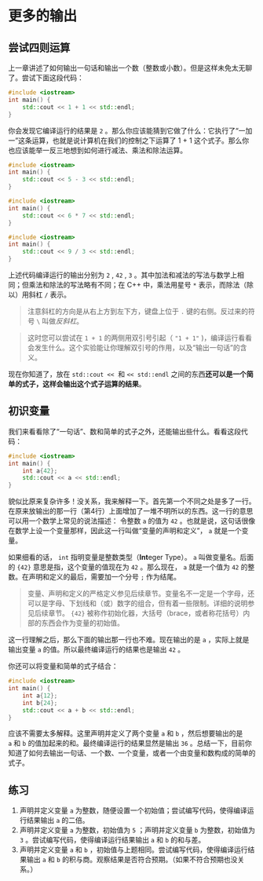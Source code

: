 # 更多的输出

## 尝试四则运算

上一章讲述了如何输出一句话和输出一个数（整数或小数）。但是这样未免太无聊了。尝试下面这段代码：
```CPP
#include <iostream>
int main() {
    std::cout << 1 + 1 << std::endl;
}
```
你会发现它编译运行的结果是 `2` 。那么你应该能猜到它做了什么：它执行了“一加一”这条运算，也就是说计算机在我们的控制之下运算了 1 + 1 这个式子。那么你也应该能举一反三地想到如何进行减法、乘法和除法运算。
```CPP
#include <iostream>
int main() {
    std::cout << 5 - 3 << std::endl;
}
```
```CPP
#include <iostream>
int main() {
    std::cout << 6 * 7 << std::endl;
}
```
```CPP
#include <iostream>
int main() {
    std::cout << 9 / 3 << std::endl;
}
```
上述代码编译运行的输出分别为 `2` , `42` , `3` 。其中加法和减法的写法与数学上相同；但乘法和除法的写法略有不同；在 C++ 中，乘法用星号 `*` 表示，而除法（除以）用斜杠 `/` 表示。

> 注意斜杠的方向是从右上方到左下方，键盘上位于 `.` 键的右侧。反过来的符号 `\` 叫做*反斜杠*。

> 这时您可以尝试在 `1 + 1` 的两侧用双引号引起（ `"1 + 1"` )，编译运行看看会发生什么。这个实验能让你理解双引号的作用，以及“输出一句话”的含义。

现在你知道了，放在 `std::cout <<`  和  `<< std::endl` 之间的东西**还可以是一个简单的式子，这样会输出这个式子运算的结果**。

## 初识变量

我们来看看除了“一句话”、数和简单的式子之外，还能输出些什么。看看这段代码：
```CPP
#include <iostream>
int main() {
    int a{42};
    std::cout << a << std::endl;
}
```
貌似比原来复杂许多！没关系，我来解释一下。首先第一个不同之处是多了一行。在原来放输出的那一行（第4行）上面增加了一堆不明所以的东西。这一行的意思可以用一个数学上常见的说法描述： 令整数 `a` 的值为 `42` 。也就是说，这句话很像在数学上设一个变量那样，因此这一行叫做“变量的声明和定义”， `a` 就是一个变量。

如果细看的话， `int` 指明变量是整数类型（**Int**eger Type）。 `a` 叫做变量名。后面的 `{42}` 意思是指，这个变量的值现在为 `42` 。那么现在， `a` 就是一个值为 `42` 的整数。在声明和定义的最后，需要加一个分号 `;` 作为结尾。

> 变量、声明和定义的严格定义参见后续章节。变量名不一定是一个字母，还可以是字母、下划线和（或）数字的组合，但有着一些限制。详细的说明参见后续章节。 `{42}` 被称作初始化器，大括号（brace，或者称花括号）内部的东西会作为变量的初始值。

这一行理解之后，那么下面的输出那一行也不难。现在输出的是 `a` ，实际上就是输出变量 `a` 的值。所以最终编译运行的结果也是输出 `42` 。

你还可以将变量和简单的式子结合：
```CPP
#include <iostream>
int main() {
    int a{12};
    int b{24};
    std::cout << a + b << std::endl;
}
```
应该不需要太多解释。这里声明并定义了两个变量 `a` 和 `b` ，然后想要输出的是 `a` 和 `b` 的值加起来的和。最终编译运行的结果显然是输出 `36` 。总结一下，目前你知道了如何去输出一句话、一个数、一个变量，或者一个由变量和数构成的简单的式子。

## 练习

1. 声明并定义变量 `a` 为整数，随便设置一个初始值；尝试编写代码，使得编译运行结果输出 `a` 的二倍。
1. 声明并定义变量 `a` 为整数，初始值为 `5` ；声明并定义变量 `b` 为整数，初始值为 `3` 。尝试编写代码，使得编译运行结果输出 `a` 和 `b` 的和与差。
1. 声明并定义变量 `a` 和 `b` ，初始值与上题相同。尝试编写代码，使得编译运行结果输出 `a` 和 `b` 的积与商。观察结果是否符合预期。（如果不符合预期也没关系。）
